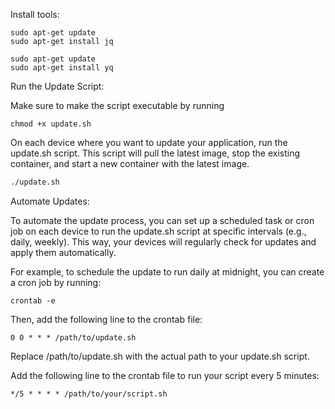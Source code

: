 Install tools:

```
sudo apt-get update
sudo apt-get install jq
```

```
sudo apt-get update
sudo apt-get install yq
```

Run the Update Script:

Make sure to make the script executable by running 

```
chmod +x update.sh
```


On each device where you want to update your application, run the update.sh script.
This script will pull the latest image, stop the existing container, and start a new container with the latest image.

```bash
./update.sh
```

Automate Updates:

To automate the update process, you can set up a scheduled task or cron job on each device to run the update.sh script at specific intervals (e.g., daily, weekly).
This way, your devices will regularly check for updates and apply them automatically.

For example, to schedule the update to run daily at midnight, you can create a cron job by running:

```
crontab -e
```

Then, add the following line to the crontab file:

```
0 0 * * * /path/to/update.sh
```

Replace /path/to/update.sh with the actual path to your update.sh script.


Add the following line to the crontab file to run your script every 5 minutes:

```
*/5 * * * * /path/to/your/script.sh
```
